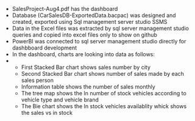 - SalesProject-Aug4.pdf has the dashboard
- Database (CarSalesDB-ExportedData.bacpac) was designed and created, exported using Sql management server studio SSMS
- Data in the Excel files was extracted by sql server management studio queries and copied into excel files only to show on github
- PowerBI was connected to sql server management studio directly for dashbboard development
- In the dashboard, charts are looking into data as follows:
- - First Stacked Bar chart shows sales number by city
  - Second Stacked Bar chart shows number of sales made by each sales person
  - Information table shows the number of sales monthly
  - The tree map shows the In number of stock vehicles according to vehicle type and vehicle brand
  - The Bie chart shows the In stock vehicles availablity whick shows the sales vs in stock
    
